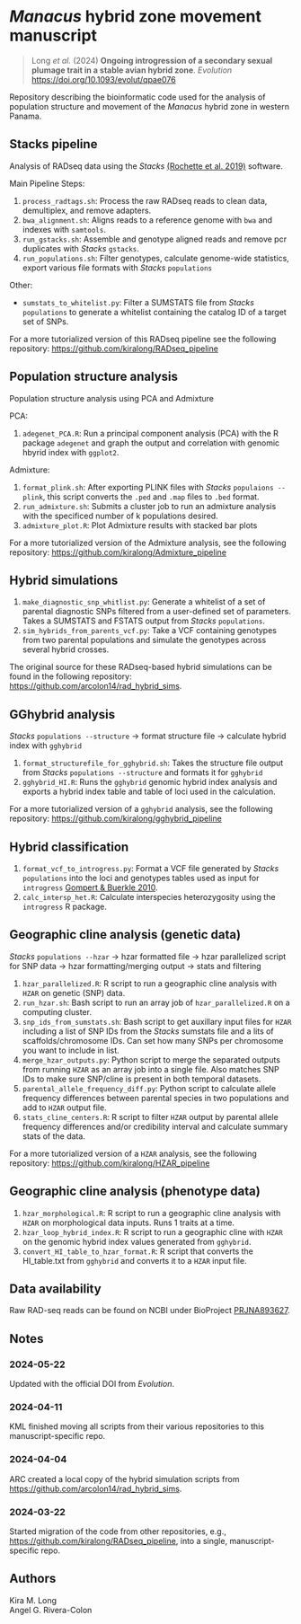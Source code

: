 # _Manacus_ hybrid zone movement manuscript

> Long _et al._ (2024) **Ongoing introgression of a secondary sexual plumage trait in a stable avian hybrid zone**. _Evolution_ <https://doi.org/10.1093/evolut/qpae076>

Repository describing the bioinformatic code used for the analysis of population structure and movement of the _Manacus_ hybrid zone in western Panama.

## Stacks pipeline

Analysis of RADseq data using the *Stacks* [(Rochette et al. 2019)](https://catchenlab.life.illinois.edu/stacks/) software.

Main Pipeline Steps:
1. `process_radtags.sh`: Process the raw RADseq reads to clean data, demultiplex, and remove adapters.
2. `bwa_alignment.sh`: Aligns reads to a reference genome with `bwa` and indexes with `samtools`.
3. `run_gstacks.sh`: Assemble and genotype aligned reads and remove pcr duplicates with *Stacks* `gstacks`.
4. `run_populations.sh`: Filter genotypes, calculate genome-wide statistics, export various file formats with *Stacks* `populations`

Other:
* `sumstats_to_whitelist.py`: Filter a SUMSTATS file from *Stacks* `populations` to generate a whitelist containing the catalog ID of a target set of SNPs.

For a more tutorialized version of this RADseq pipeline see the following repository: <https://github.com/kiralong/RADseq_pipeline>

## Population structure analysis

Population structure analysis using PCA and Admixture

PCA:
1. `adegenet_PCA.R`: Run a principal component analysis (PCA) with the R package `adegenet` and graph the output and correlation with genomic hbyrid index with `ggplot2`.

Admixture:
1. `format_plink.sh`: After exporting PLINK files with *Stacks* `populaions --plink`, this script converts the `.ped` and `.map` files to `.bed` format.
2. `run_admixture.sh`: Submits a cluster job to run an admixture analysis with the specificed number of k populations desired.
3. `admixture_plot.R`: Plot Admixture results with stacked bar plots

For a more tutorialized version of the Admixture analysis, see the following repository: <https://github.com/kiralong/Admixture_pipeline>

## Hybrid simulations

1. `make_diagnostic_snp_whitlist.py`: Generate a whitelist of a set of parental diagnostic SNPs filtered from a user-defined set of parameters. Takes a SUMSTATS and FSTATS output from *Stacks* `populations`.
2. `sim_hybrids_from_parents_vcf.py`: Take a VCF containing genotypes from two parental populations and simulate the genotypes across several hybrid crosses.

The original source for these RADseq-based hybrid simulations can be found in the following repository: <https://github.com/arcolon14/rad_hybrid_sims>.

## GGhybrid analysis

*Stacks* `populations --structure` -> format structure file -> calculate hybrid index with `gghybrid`

1. `format_structurefile_for_gghybrid.sh`: Takes the structure file output from *Stacks* `populations --structure` and formats it for `gghybrid`
2. `gghybrid_HI.R`: Runs the `gghybrid` genomic hybrid index analysis and exports a hybrid index table and table of loci used in the calculation.

For a more tutorialized version of a `gghybrid` analysis, see the following repository: <https://github.com/kiralong/gghybrid_pipeline>

## Hybrid classification

1. `format_vcf_to_introgress.py`: Format a VCF file generated by *Stacks* `populations` into the loci and genotypes tables used as input for  `introgress` [Gompert & Buerkle 2010](https://doi.org/10.1111/j.1755-0998.2009.02733.x).
2. `calc_intersp_het.R`: Calculate interspecies heterozygosity using the `introgress` R package.

## Geographic cline analysis (genetic data)

*Stacks* `populations --hzar` -> hzar formatted file -> hzar parallelized script for SNP data -> hzar formatting/merging output -> stats and filtering

1. `hzar_parallelized.R`: R script to run a geographic cline analysis with `HZAR` on genetic (SNP) data.
2. `run_hzar.sh`: Bash script to run an array job of `hzar_parallelized.R` on a computing cluster.
3. `snp_ids_from_sumstats.sh`: Bash script to get auxillary input files for `HZAR` including a list of SNP IDs from the *Stacks* sumstats file and a lits of scaffolds/chromosome IDs. Can set how many SNPs per chromosome you want to include in list.
4. `merge_hzar_outputs.py`: Python script to merge the separated outputs from running `HZAR` as an array job into a single file. Also matches SNP IDs to make sure SNP/cline is present in both temporal datasets.
5. `parental_allele_frequency_diff.py`: Python script to calculate allele frequency differences between parental species in two populations and add to `HZAR` output file.
6. `stats_cline_centers.R`: R script to filter `HZAR` output by parental allele frequency differences and/or credibility interval and calculate summary stats of the data.

For a more tutorialized version of a `HZAR` analysis, see the following repository: <https://github.com/kiralong/HZAR_pipeline>

## Geographic cline analysis (phenotype data)

1. `hzar_morphological.R`: R script to run a geographic cline analysis with `HZAR` on morphological data inputs. Runs 1 traits at a time.
2. `hzar_loop_hybrid_index.R`: R script to run a geographic cline with `HZAR` on the genomic hybrid index values generated from `gghybrid`.
3. `convert_HI_table_to_hzar_format.R`: R script that converts the HI_table.txt from `gghybrid` and converts it to a `HZAR` input file.

## Data availability

Raw RAD-seq reads can be found on NCBI under BioProject [PRJNA893627](https://www.ncbi.nlm.nih.gov/bioproject/PRJNA893627).

## Notes

### 2024-05-22

Updated with the official DOI from _Evolution_.

### 2024-04-11

KML finished moving all scripts from their various repositories to this manuscript-specific repo.

### 2024-04-04

ARC created a local copy of the hybrid simulation scripts from <https://github.com/arcolon14/rad_hybrid_sims>.

### 2024-03-22

Started migration of the code from other repositories, e.g., <https://github.com/kiralong/RADseq_pipeline>, into a single, manuscript-specific repo.

## Authors

Kira M. Long  
Angel G. Rivera-Colon


